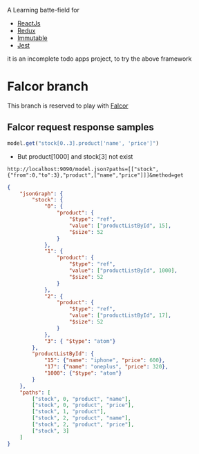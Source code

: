 A Learning batte-field for

* [ReactJs](http://facebook.github.io/react/)
* [Redux](http://redux.js.org/)
* [Immutable](https://facebook.github.io/immutable-js/)
* [Jest](https://facebook.github.io/jest/)

it is an incomplete todo apps project, to try the above framework

# Falcor branch 

This branch is reserved to play with [Falcor](http://netflix.github.io/falcor)

## Falcor request response samples

```javascript
model.get("stock[0..3].product['name', 'price']")
```
 * But product[1000] and stock[3] not exist

`http://localhost:9090/model.json?paths=[["stock",{"from":0,"to":3},"product",["name","price"]]]&method=get`

```json
{
    "jsonGraph": {
        "stock": {
            "0": {
                "product": {
                    "$type": "ref",
                    "value": ["productListById", 15],
                    "$size": 52
                }
            },
            "1": {
                "product": {
                    "$type": "ref",
                    "value": ["productListById", 1000],
                    "$size": 52
                }
            },
            "2": {
                "product": {
                    "$type": "ref",
                    "value": ["productListById", 17],
                    "$size": 52
                }
            },
            "3": { "$type": "atom"}
        },
        "productListById": {
            "15": {"name": "iphone", "price": 600},
            "17": {"name": "oneplus", "price": 320},
            "1000": {"$type": "atom"}
        }
    },
    "paths": [
        ["stock", 0, "product", "name"],
        ["stock", 0, "product", "price"],
        ["stock", 1, "product"],
        ["stock", 2, "product", "name"],
        ["stock", 2, "product", "price"],
        ["stock", 3]
    ]
}
```

